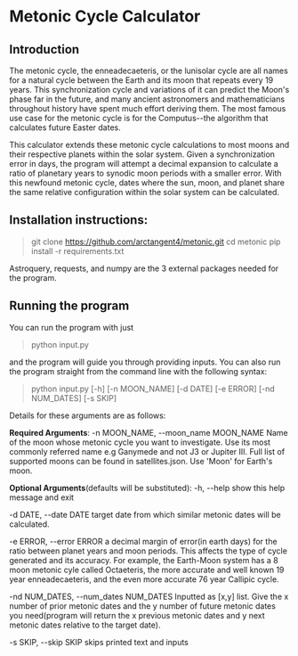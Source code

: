 # **Metonic Cycle Calculator**

## Introduction
The metonic cycle, the enneadecaeteris, or the lunisolar cycle are all names for a natural cycle between the Earth and its moon that repeats every 19 years. This synchronization cycle and variations of it can predict the Moon's phase far in the future, and many ancient astronomers and mathematicians throughout history have spent much effort deriving them. The most famous use case for the metonic cycle is for the Computus--the algorithm that calculates future Easter dates. 

This calculator extends these metonic cycle calculations to most moons and their respective planets within the solar system. Given a synchronization error in days, the program will attempt a decimal expansion to calculate a ratio of planetary years to synodic moon periods with a smaller error. With this newfound metonic cycle, dates where  the sun, moon, and planet share the same relative configuration within the solar system can be calculated.

## Installation instructions:
>git clone https://github.com/arctangent4/metonic.git
>cd metonic
>pip install -r requirements.txt


Astroquery, requests, and numpy are the 3 external packages needed for the program.

## Running the program
You can run the program with just
>python input.py

and the program will guide you through providing inputs.
You can also run the program straight from the command line with the following syntax:
>python input.py [-h] [-n MOON_NAME] [-d DATE] [-e ERROR] [-nd NUM_DATES] [-s SKIP]

Details for these arguments are as follows:

**Required Arguments**:
  -n MOON_NAME, --moon_name MOON_NAME
                        Name of the moon whose metonic cycle you want to investigate. Use its most commonly referred name e.g Ganymede and not J3 or Jupiter III. Full list of supported moons can be found in satellites.json. Use 'Moon' for Earth's moon.
                        
**Optional Arguments**(defaults will be substituted):
  -h, --help            show this help message and exit
  
  -d DATE, --date DATE  target date from which similar metonic dates will be calculated.
  
  -e ERROR, --error ERROR
                         a decimal margin of error(in earth days) for the ratio between planet years and moon periods. This affects the type of cycle generated and its accuracy. For example, the Earth-Moon system has a 8 moon metonic cyle called Octaeteris, the more accurate and well known 19 year enneadecaeteris, and the even more accurate 76 year Callipic cycle. 
                        
  -nd NUM_DATES, --num_dates NUM_DATES
                        Inputted as [x,y] list. Give the x number of prior metonic dates and the y number of future metonic dates you need(program will return the x previous metonic dates and y next metonic dates relative to the target date).
                        
 -s SKIP, --skip SKIP  skips printed text and inputs
